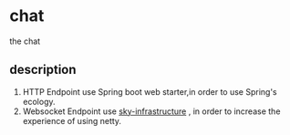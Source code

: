 # chat

the chat

## description

1. HTTP Endpoint use Spring boot web starter,in order to use Spring's ecology.
2. Websocket Endpoint use [sky-infrastructure](https://github.com/fzdwx/sky)
   , in order to increase the experience of using netty.